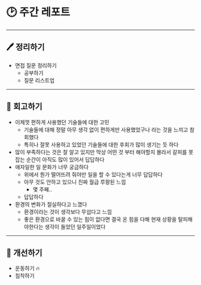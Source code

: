 # 🕑 주간 레포트

---

## 🖊 정리하기

- 면접 질문 정리하기
    - 공부하기
    - 질문 리스트업

---

## 💭 회고하기

- 이제껏 편하게 사용했던 기술들에 대한 고민
    - 기술들에 대해 정말 아무 생각 없이 편하게만 사용했었구나 라는 것을 느끼고 참회했다
    - 특히나 잘못 사용하고 있었던 기술들에 대한 후회가 많이 생기는 듯 하다
- 많이 부족하다는 것은 잘 알고 있지만 막상 어떤 것 부터 해야할지 몰라서 갈피를 못잡는 순간이 아직도 많이 있어서 답답하다
- 애자일한 일 문화가 너무 궁금하다
    - 위에서 뭔가 떨어뜨려 줘야만 일을 할 수 있다는게 너무 답답하다
    - 아무 것도 안하고 있으니 진짜 월급 루팡된 느낌
        - 몇 주째..
    - 답답하다
- 환경의 변화가 절실하다고 느꼈다
    - 환경이라는 것이 생각보다 무섭다고 느낌
    - 좋은 환경으로 바꿀 수 있는 힘이 없다면 결국 온 힘을 다해 현재 상황을 탈피해야한다는 생각이 들었던 일주일이었다

---

## 🥊 개선하기

- 운동하기 🔥
- 침착하기